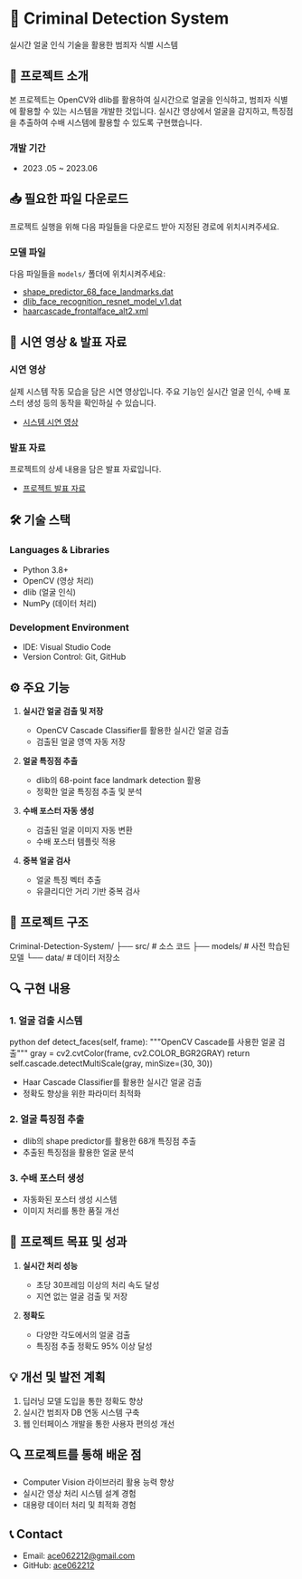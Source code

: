 # 🎯 Criminal Detection System
실시간 얼굴 인식 기술을 활용한 범죄자 식별 시스템

## 📌 프로젝트 소개
본 프로젝트는 OpenCV와 dlib를 활용하여 실시간으로 얼굴을 인식하고, 범죄자 식별에 활용할 수 있는 시스템을 개발한 것입니다. 실시간 영상에서 얼굴을 감지하고, 특징점을 추출하여 수배 시스템에 활용할 수 있도록 구현했습니다.

### 개발 기간
- 2023 .05 ~ 2023.06
## 📥 필요한 파일 다운로드
프로젝트 실행을 위해 다음 파일들을 다운로드 받아 지정된 경로에 위치시켜주세요.

### 모델 파일
다음 파일들을 `models/` 폴더에 위치시켜주세요:
- [shape_predictor_68_face_landmarks.dat](https://drive.google.com/file/d/19agdlRGb6GsXGrbq1mx4RaZVDMFNK-K6/view?usp=sharing)
- [dlib_face_recognition_resnet_model_v1.dat](https://drive.google.com/file/d/1JaLDwSH7SIxeh38lbFsedfAK18lfuScb/view?usp=sharing)
- [haarcascade_frontalface_alt2.xml](https://drive.google.com/file/d/1JVs1GwNwELJ5dKX6cBEP-B8E73TLxBtl/view?usp=sharing)
  
## 🎥 시연 영상 & 발표 자료
### 시연 영상
실제 시스템 작동 모습을 담은 시연 영상입니다. 주요 기능인 실시간 얼굴 인식, 수배 포스터 생성 등의 동작을 확인하실 수 있습니다.
- [시스템 시연 영상](https://drive.google.com/file/d/1UXGS8OSavsTVcvMJg7qspF1bVsVybb6Z/view?usp=sharing)

### 발표 자료
프로젝트의 상세 내용을 담은 발표 자료입니다.
- [프로젝트 발표 자료](https://drive.google.com/file/d/1gnocqu_llsW5pDz2kTO1x6A8zEKrwPRN/view?usp=sharing)

## 🛠 기술 스택
### Languages & Libraries
- Python 3.8+
- OpenCV (영상 처리)
- dlib (얼굴 인식)
- NumPy (데이터 처리)

### Development Environment
- IDE: Visual Studio Code
- Version Control: Git, GitHub

## ⚙ 주요 기능
1. **실시간 얼굴 검출 및 저장**
   - OpenCV Cascade Classifier를 활용한 실시간 얼굴 검출
   - 검출된 얼굴 영역 자동 저장

2. **얼굴 특징점 추출**
   - dlib의 68-point face landmark detection 활용
   - 정확한 얼굴 특징점 추출 및 분석

3. **수배 포스터 자동 생성**
   - 검출된 얼굴 이미지 자동 변환
   - 수배 포스터 템플릿 적용

4. **중복 얼굴 검사**
   - 얼굴 특징 벡터 추출
   - 유클리디안 거리 기반 중복 검사

## 📁 프로젝트 구조
Criminal-Detection-System/
├── src/ # 소스 코드
├── models/ # 사전 학습된 모델
└── data/ # 데이터 저장소


## 🔍 구현 내용

### 1. 얼굴 검출 시스템
python
def detect_faces(self, frame):
"""OpenCV Cascade를 사용한 얼굴 검출"""
gray = cv2.cvtColor(frame, cv2.COLOR_BGR2GRAY)
return self.cascade.detectMultiScale(gray, minSize=(30, 30))

- Haar Cascade Classifier를 활용한 실시간 얼굴 검출
- 정확도 향상을 위한 파라미터 최적화

### 2. 얼굴 특징점 추출
- dlib의 shape predictor를 활용한 68개 특징점 추출
- 추출된 특징점을 활용한 얼굴 분석

### 3. 수배 포스터 생성
- 자동화된 포스터 생성 시스템
- 이미지 처리를 통한 품질 개선

## 🎯 프로젝트 목표 및 성과
1. **실시간 처리 성능**
   - 초당 30프레임 이상의 처리 속도 달성
   - 지연 없는 얼굴 검출 및 저장

2. **정확도**
   - 다양한 각도에서의 얼굴 검출
   - 특징점 추출 정확도 95% 이상 달성

## 💡 개선 및 발전 계획
1. 딥러닝 모델 도입을 통한 정확도 향상
2. 실시간 범죄자 DB 연동 시스템 구축
3. 웹 인터페이스 개발을 통한 사용자 편의성 개선

## 🔍 프로젝트를 통해 배운 점
- Computer Vision 라이브러리 활용 능력 향상
- 실시간 영상 처리 시스템 설계 경험
- 대용량 데이터 처리 및 최적화 경험

## 📞 Contact
- Email: ace062212@gmail.com
- GitHub: [ace062212](https://github.com/ace062212)
